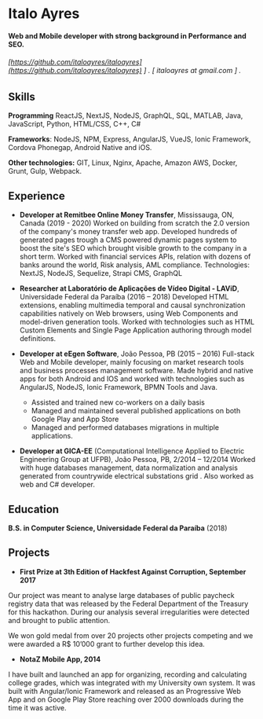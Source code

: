 Italo Ayres
======

#### Web and Mobile developer with strong background in Performance and SEO. 
###### [https://github.com/italoayres/italoayres](https://github.com/italoayres/italoayres) ] . [ italoayres at gmail.com ] .


Skills
------

**Programming** ReactJS, NextJS, NodeJS, GraphQL, SQL, MATLAB, Java, JavaScript, Python, HTML/CSS, C++, C#
    
**Frameworks**: NodeJS, NPM, Express, AngularJS, VueJS, Ionic Framework, Cordova Phonegap, Android Native and iOS.
    
**Other technologies:** GIT, Linux, Nginx, Apache, Amazon AWS, Docker, Grunt, Gulp, Webpack.


Experience
---------
- **Developer at Remitbee Online Money Transfer**, Mississauga, ON, Canada (2019 - 2020)
Worked on building from scratch the 2.0 version of the company's money transfer web app. Developed hundreds of generated pages trough a CMS powered dynamic pages system to boost the site's SEO which brought visible growth to the company in a short term. Worked with financial services APIs, relation with dozens of banks around the world, Risk analysis, AML compliance.
Technologies: NextJS, NodeJS, Sequelize, Strapi CMS, GraphQL

- **Researcher at Laboratório de Aplicações de Vídeo Digital - LAViD**, Universidade Federal da Paraíba (2016 – 2018)
Developed HTML extensions, enabling multimedia temporal and causal synchronization capabilities natively on Web browsers, using Web Components and model-driven generation tools.
Worked with technologies such as HTML Custom Elements and Single Page Application authoring through model definitions.

- **Developer at eEgen Software**, João Pessoa, PB (2015 – 2016)
Full-stack Web and Mobile developer, mainly focusing on market research tools and business processes management software. Made hybrid and native apps for both Android and IOS and worked with technologies such as AngularJS, NodeJS, Ionic Framework, BPMN Tools and Java.

	* Assisted and trained new co-workers on a daily basis
	* Managed and maintained several published applications on both Google Play and App Store
	* Managed and performed databases migrations in multiple applications.

- **Developer at GICA-EE** (Computational Intelligence Applied to Electric Engineering Group at UFPB), João Pessoa, PB, 2/2014 – 12/2014
Worked with huge databases management, data normalization and analysis generated from countrywide electrical substations grid . Also worked as web and C# developer.


Education
---------

**B.S. in Computer Science, Universidade Federal da Paraíba** (2018)


Projects
--------
- **First Prize at 3th Edition of Hackfest Against Corruption, September 2017**

Our project was meant to analyse large databases of public paycheck registry data that was released by the Federal Department of the Treasury for this hackathon. During our analysis several irregularities were detected and brought to public attention.

We won gold medal from over 20 projects other projects competing and we were awarded a R$ 10’000 grant to further develop this idea.


- **NotaZ Mobile App, 2014**

I have built and launched an app for organizing, recording and calculating college grades, which was integrated with my University own system. It was built with Angular/Ionic Framework and released as an Progressive Web App and on Google Play Store reaching over 2000 downloads during the time it was active.

